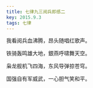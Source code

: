 ```yaml
---
title: 七律九三阅兵即感二
key: 2015.9.3
tags: 七律
---
```


我看阅兵血沸腾，昂头随唱红歌声。

铁骑轰鸣雄大地，銀燕呼啸舞天空。

枭龙舰机飞四海，东风导弹掠苍穹。

国强自有军威武，一心胆气笑和平。

</br>

